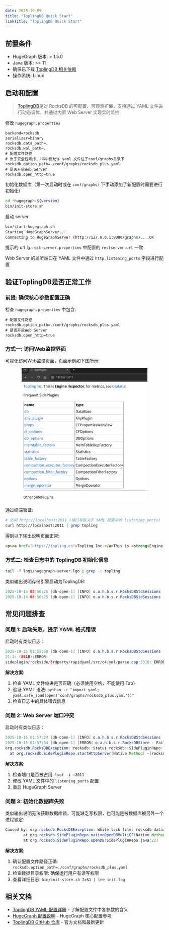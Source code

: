 ```yaml
---
date: 2025-10-09
title: "ToplingDB Quick Start"
linkTitle: "ToplingDB Quick Start"
---
```


## 前置条件

- HugeGraph 版本: > 1.5.0
- Java 版本: >= 11
- 确保已下载 [ToplingDB 相关依赖](https://github.com/topling/toplingdb?tab=readme-ov-file#compile--run-db_bench)
- 操作系统: Linux

## 启动和配置

> [ToplingDB](https://github.com/topling/toplingdb)是对 RocksDB 的可配置、可观测扩展，支持通过 YAML 文件进行动态调优，并通过内置 Web Server 实现实时监控

修改 `hugegraph.properties`

```properties
backend=rocksdb
serializer=binary
rocksdb.data_path=.
rocksdb.wal_path=.
# 配置文件路径
# 出于安全性考虑, HG中仅允许 yaml 文件位于conf/graphs目录下
rocksdb.option_path=./conf/graphs/rocksdb_plus.yaml
# 是否开启Web Server
rocksdb.open_http=true
```

初始化数据库（第一次启动时或在 `conf/graphs/` 下手动添加了新配置时需要进行初始化）

```bash
cd *hugegraph-${version}
bin/init-store.sh
```

启动 server

```bash
bin/start-hugegraph.sh
Starting HugeGraphServer...
Connecting to HugeGraphServer (http://127.0.0.1:8080/graphs)....OK
```

提示的 url 与 `rest-server.properties` 中配置的 `restserver.url` 一致

Web Server 的监听端口在 YAML 文件中通过 `http.listening_ports` 字段进行配置

## 验证ToplingDB是否正常工作

### 前提: 确保核心参数配置正确

检查 `hugegraph.properties` 中包含:

```properties
# 配置文件路径
rocksdb.option_path=./conf/graphs/rocksdb_plus.yaml
# 是否开启Web Server
rocksdb.open_http=true
```

### 方式一: 访问Web监控界面

可视化访问Web监控页面，页面示例如下图所示:

<div style="text-align: center;">
  <img src="/blog/images/images-server/toplingdb-web-server.png" alt="image" width="400">
</div>

通过终端验证:

```bash
# 访问 http://localhost:2011 (端口号取决于 YAML 配置中的 listening_ports)
curl http://localhost:2011 | grep topling
```

得到以下输出说明页面正常:

```html
<p><a href="https://topling.cn">Topling Inc.</a>This is <strong>Engine Inspector</strong>, for metrics, see <a href='javascript:grafana()'>Grafana</a>!</p>
```

### 方式二: 检查日志中的 ToplingDB 初始化信息

```bash
tail -f logs/hugegraph-server.lgo | grep -i topling
```

类似输出说明存储引擎启动为ToplingDB:

```java
2025-10-14 08:56:25 [db-open-1] [INFO] o.a.h.b.s.r.RocksDBStdSessions - SidePluginRepo found. Will attempt to open multi CFs RocksDB using Topling plugin.
2025-10-14 08:56:25 [db-open-1] [INFO] o.a.h.b.s.r.RocksDBStdSessions - Topling HTTP Server has been started according to the listening_ports specified in ./conf/graphs/rocksdb_plus.yaml
```

## 常见问题排查

### 问题 1: 启动失败，提示 YAML 格式错误

启动时有类似日志：

```java
2025-10-15 01:55:50 [db-open-1] [INFO] o.a.h.b.s.r.RocksDBStdSessions - SidePluginRepo found. Will attempt to open multi CFs RocksDB using Topling plugin.
21:1: (891B):ERROR: 
sideplugin/rockside/3rdparty/rapidyaml/src/c4/yml/parse.cpp:3310: ERROR parsing yml: parse error: incorrect indentation?
```

**解决方案**:

1. 检查 YAML 文件缩进是否正确（必须使用空格，不能使用 Tab）
2. 验证 YAML 语法: `python -c "import yaml; yaml.safe_load(open('conf/graphs/rocksdb_plus.yaml'))"`
3. 检查日志中的具体错误信息

### 问题 2: Web Server 端口冲突

启动时有类似日志：

```java
2025-10-15 01:57:34 [db-open-1] [INFO] o.a.h.b.s.r.RocksDBStdSessions - SidePluginRepo found. Will attempt to open multi CFs RocksDB using Topling plugin.
2025-10-15 01:57:34 [db-open-1] [ERROR] o.a.h.b.s.r.RocksDBStore - Failed to open RocksDB 'rocksdb-data/data/g'
org.rocksdb.RocksDBException: rocksdb::Status rocksdb::SidePluginRepo::StartHttpServer(): null context when constructing CivetServer. Possible problem binding to port.
  at org.rocksdb.SidePluginRepo.startHttpServer(Native Method) ~[rocksdbjni-8.10.2-20250804.074027-4.jar:?]
```

**解决方案**:

1. 检查端口是否被占用: `lsof -i :2011`
2. 修改 YAML 文件中的 `listening_ports` 配置
3. 重启 HugeGraph Server

### 问题 3: 初始化数据库失败

类似输出说明无法获取数据库锁，可能缺乏写权限，也可能是被数据库被另外一个进程锁定:

```java
Caused by: org.rocksdb.RocksDBException: While lock file: rocksdb-data/data/m/LOCK: Resource temporarily unavailable
        at org.rocksdb.SidePluginRepo.nativeOpenDBMultiCF(Native Method)
        at org.rocksdb.SidePluginRepo.openDB(SidePluginRepo.java:22)
```

**解决方案**:

1. 确认配置文件路径正确: `rocksdb.option_path=./conf/graphs/rocksdb_plus.yaml`
2. 检查数据目录权限: 确保运行用户有读写权限
3. 查看详细日志: `bin/init-store.sh 2>&1 | tee init.log`

## 相关文档

- [ToplingDB YAML 配置详解](/cn/blog/2025/09/30/toplingdb-yaml-configuration-file/) - 了解配置文件中各参数的含义
- [HugeGraph 配置说明](/docs/config/config-option/) - HugeGraph 核心配置参考
- [ToplingDB GitHub 仓库](https://github.com/topling/toplingdb) - 官方文档和最新更新
